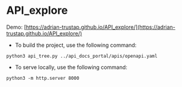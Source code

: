 # API_explore

Demo:
[https://adrian-trustap.github.io/API_explore/](https://adrian-trustap.github.io/API_explore/)


* To build the project, use the following command:
```
python3 api_tree.py ../api_docs_portal/apis/openapi.yaml
```
* To serve locally, use the following command:
```
python3 -m http.server 8000
```